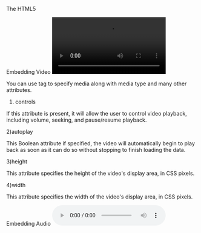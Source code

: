 The HTML5 <audio> and <video> tags make it simple to add media to a website. You need to set src attribute to identify the media source and include a controls attribute so the user can play and pause the media.

Embedding Video
<video src = ""  width = "" height = "" controls> h</video>

You can use <source> tag to specify media along with media type and many other attributes.
1) controls

If this attribute is present, it will allow the user to control video playback, including volume, seeking, and pause/resume playback.

2)autoplay

This Boolean attribute if specified, the video will automatically begin to play back as soon as it can do so without stopping to finish loading the data.

3)height

This attribute specifies the height of the video's display area, in CSS pixels.

4)width

This attribute specifies the width of the video's display area, in CSS pixels.

Embedding Audio
<audio src = "foo.wav" controls autoplay>  </audio>

